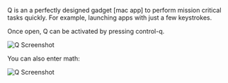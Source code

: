 Q is an a perfectly designed gadget [mac app] to perform mission critical tasks quickly. For example, launching apps with just a few keystrokes.

Once open, Q can be activated by pressing control-q.

![Q Screenshot](https://github.com/mattlangtree/q/raw/master/screenshot.png)

You can also enter math:

![Q Screenshot](https://github.com/mattlangtree/q/raw/master/screenshot-math.png)
